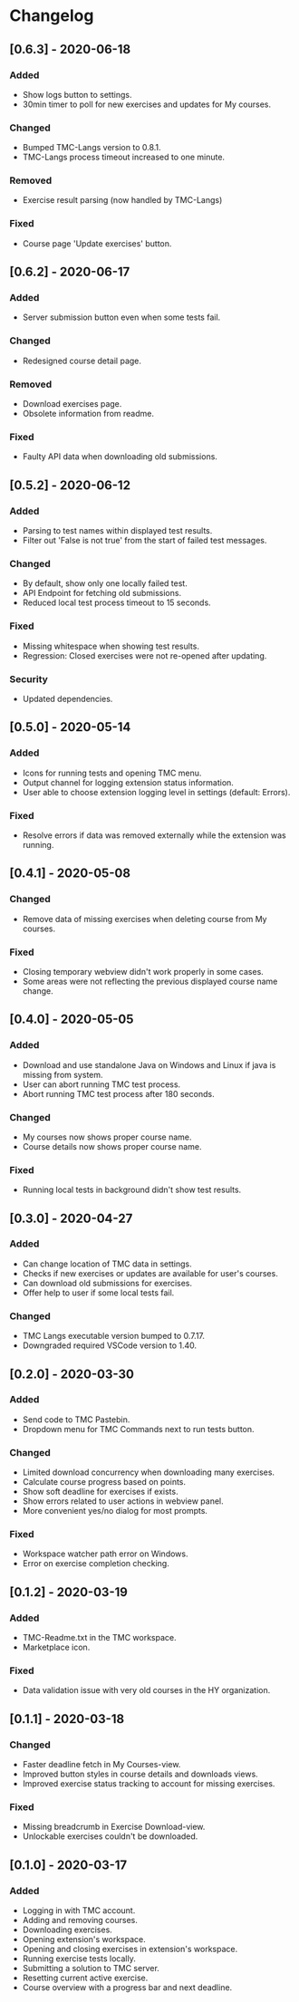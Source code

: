 # Changelog

## [0.6.3] - 2020-06-18

### Added
- Show logs button to settings.
- 30min timer to poll for new exercises and updates for My courses.

### Changed
- Bumped TMC-Langs version to 0.8.1.
- TMC-Langs process timeout increased to one minute.

### Removed
- Exercise result parsing (now handled by TMC-Langs)

### Fixed
- Course page 'Update exercises' button.

## [0.6.2] - 2020-06-17

### Added
- Server submission button even when some tests fail.

### Changed
- Redesigned course detail page.

### Removed
- Download exercises page.
- Obsolete information from readme.

### Fixed
- Faulty API data when downloading old submissions.

## [0.5.2] - 2020-06-12

### Added
- Parsing to test names within displayed test results.
- Filter out 'False is not true' from the start of failed test messages.

### Changed
- By default, show only one locally failed test.
- API Endpoint for fetching old submissions.
- Reduced local test process timeout to 15 seconds.

### Fixed
- Missing whitespace when showing test results.
- Regression: Closed exercises were not re-opened after updating.

### Security
- Updated dependencies.

## [0.5.0] - 2020-05-14

### Added
- Icons for running tests and opening TMC menu.
- Output channel for logging extension status information.
- User able to choose extension logging level in settings (default: Errors).

### Fixed
- Resolve errors if data was removed externally while the extension was running.

## [0.4.1] - 2020-05-08

### Changed
- Remove data of missing exercises when deleting course from My courses.

### Fixed
- Closing temporary webview didn't work properly in some cases.
- Some areas were not reflecting the previous displayed course name change.

## [0.4.0] - 2020-05-05

### Added
- Download and use standalone Java on Windows and Linux if java is missing from system.
- User can abort running TMC test process.
- Abort running TMC test process after 180 seconds.

### Changed
- My courses now shows proper course name.
- Course details now shows proper course name.

### Fixed
- Running local tests in background didn't show test results.

## [0.3.0] - 2020-04-27

### Added
- Can change location of TMC data in settings.
- Checks if new exercises or updates are available for user's courses.
- Can download old submissions for exercises.
- Offer help to user if some local tests fail.

### Changed
- TMC Langs executable version bumped to 0.7.17.
- Downgraded required VSCode version to 1.40.

## [0.2.0] - 2020-03-30

### Added
- Send code to TMC Pastebin.
- Dropdown menu for TMC Commands next to run tests button.

### Changed
- Limited download concurrency when downloading many exercises.
- Calculate course progress based on points.
- Show soft deadline for exercises if exists.
- Show errors related to user actions in webview panel.
- More convenient yes/no dialog for most prompts.

### Fixed
- Workspace watcher path error on Windows.
- Error on exercise completion checking.

## [0.1.2] - 2020-03-19

### Added
- TMC-Readme.txt in the TMC workspace.
- Marketplace icon.

### Fixed
- Data validation issue with very old courses in the HY organization.

## [0.1.1] - 2020-03-18

### Changed
- Faster deadline fetch in My Courses-view.
- Improved button styles in course details and downloads views.
- Improved exercise status tracking to account for missing exercises.

### Fixed
- Missing breadcrumb in Exercise Download-view.
- Unlockable exercises couldn't be downloaded.

## [0.1.0] - 2020-03-17

### Added
- Logging in with TMC account.
- Adding and removing courses.
- Downloading exercises.
- Opening extension's workspace.
- Opening and closing exercises in extension's workspace.
- Running exercise tests locally.
- Submitting a solution to TMC server.
- Resetting current active exercise.
- Course overview with a progress bar and next deadline.
